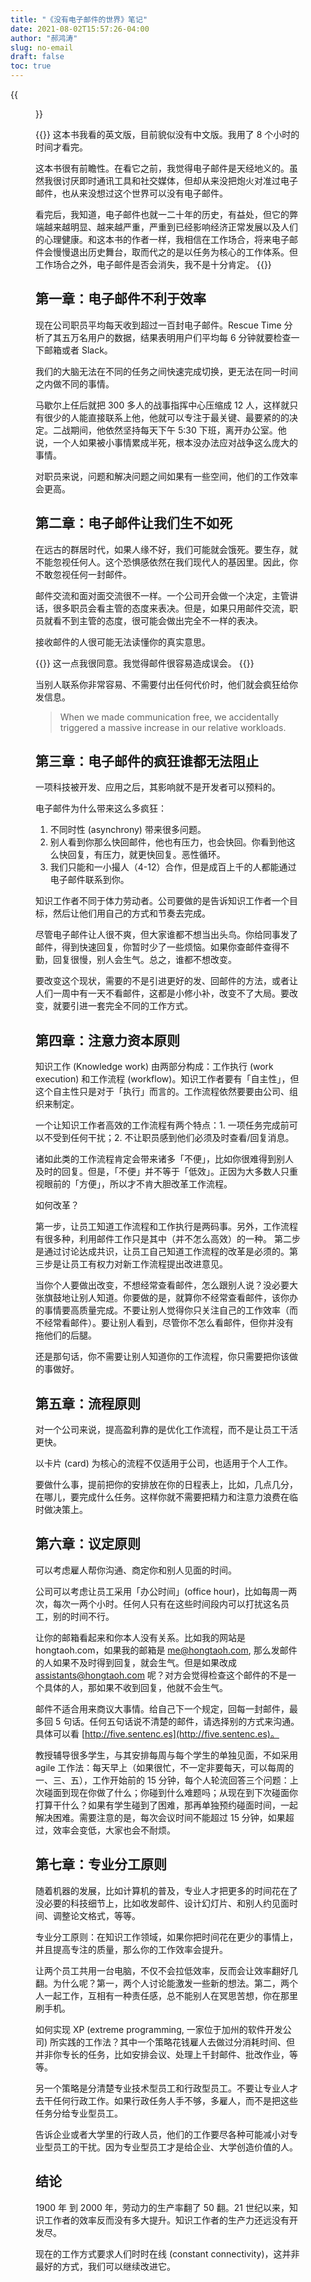 ```yaml
---
title: "《没有电子邮件的世界》笔记"
date: 2021-08-02T15:57:26-04:00
author: "郝鸿涛"
slug: no-email
draft: false
toc: true
---
```

{{<figure src="/media/cnblog/no-email.png" caption="《没有电子邮件的世界》电子书英文版封面">}}

{{<block class="tip">}}
这本书我看的英文版，目前貌似没有中文版。我用了 8 个小时的时间才看完。

这本书很有前瞻性。在看它之前，我觉得电子邮件是天经地义的。虽然我很讨厌即时通讯工具和社交媒体，但却从来没把炮火对准过电子邮件，也从来没想过这个世界可以没有电子邮件。

看完后，我知道，电子邮件也就一二十年的历史，有益处，但它的弊端越来越明显、越来越严重，严重到已经影响经济正常发展以及人们的心理健康。和这本书的作者一样，我相信在工作场合，将来电子邮件会慢慢退出历史舞台，取而代之的是以任务为核心的工作体系。但工作场合之外，电子邮件是否会消失，我不是十分肯定。
{{<end>}}

## 第一章：电子邮件不利于效率

现在公司职员平均每天收到超过一百封电子邮件。Rescue Time 分析了其五万名用户的数据，结果表明用户们平均每 6 分钟就要检查一下邮箱或者 Slack。

我们的大脑无法在不同的任务之间快速完成切换，更无法在同一时间之内做不同的事情。

马歇尔上任后就把 300 多人的战事指挥中心压缩成 12 人，这样就只有很少的人能直接联系上他，他就可以专注于最关键、最要紧的的决定。二战期间，他依然坚持每天下午 5:30 下班，离开办公室。他说，一个人如果被小事情累成半死，根本没办法应对战争这么庞大的事情。

对职员来说，问题和解决问题之间如果有一些空间，他们的工作效率会更高。

## 第二章：电子邮件让我们生不如死

在远古的群居时代，如果人缘不好，我们可能就会饿死。要生存，就不能忽视任何人。这个恐惧感依然在我们现代人的基因里。因此，你不敢忽视任何一封邮件。

邮件交流和面对面交流很不一样。一个公司开会做一个决定，主管讲话，很多职员会看主管的态度来表决。但是，如果只用邮件交流，职员就看不到主管的态度，很可能会做出完全不一样的表决。

接收邮件的人很可能无法读懂你的真实意思。

{{<block class="tip">}}
这一点我很同意。我觉得邮件很容易造成误会。
{{<end>}}

当别人联系你非常容易、不需要付出任何代价时，他们就会疯狂给你发信息。

>When we made communication free, we accidentally triggered a massive increase in our relative workloads. 

## 第三章：电子邮件的疯狂谁都无法阻止

一项科技被开发、应用之后，其影响就不是开发者可以预料的。

电子邮件为什么带来这么多疯狂：

  1. 不同时性 (asynchrony) 带来很多问题。
  2. 别人看到你那么快回邮件，他也有压力，也会快回。你看到他这么快回复，有压力，就更快回复。恶性循环。
  3. 我们只能和一小撮人（4-12）合作，但是成百上千的人都能通过电子邮件联系到你。

知识工作者不同于体力劳动者。公司要做的是告诉知识工作者一个目标，然后让他们用自己的方式和节奏去完成。

尽管电子邮件让人很不爽，但大家谁都不想当出头鸟。你给同事发了邮件，得到快速回复，你暂时少了一些烦恼。如果你查邮件查得不勤，回复很慢，别人会生气。总之，谁都不想改变。

要改变这个现状，需要的不是引进更好的发、回邮件的方法，或者让人们一周中有一天不看邮件，这都是小修小补，改变不了大局。要改变，就要引进一套完全不同的工作方式。

## 第四章：注意力资本原则

知识工作 (Knowledge work) 由两部分构成：工作执行 (work execution) 和工作流程 (workflow)。知识工作者要有「自主性」，但这个自主性只是对于「执行」而言的。工作流程依然要要由公司、组织来制定。

一个让知识工作者高效的工作流程有两个特点：1. 一项任务完成前可以不受到任何干扰；2. 不让职员感到他们必须及时查看/回复消息。

诸如此类的工作流程肯定会带来诸多「不便」，比如你很难得到别人及时的回复。但是，「不便」并不等于「低效」。正因为大多数人只重视眼前的「方便」，所以才不肯大胆改革工作流程。

如何改革？

第一步，让员工知道工作流程和工作执行是两码事。另外，工作流程有很多种，利用邮件工作只是其中（并不怎么高效）的一种。 第二步是通过讨论达成共识，让员工自己知道工作流程的改革是必须的。第三步是让员工有权力对新工作流程提出改进意见。

当你个人要做出改变，不想经常查看邮件，怎么跟别人说？没必要大张旗鼓地让别人知道。你要做的是，就算你不经常查看邮件，该你办的事情要高质量完成。不要让别人觉得你只关注自己的工作效率（而不经常看邮件）。要让别人看到，尽管你不怎么看邮件，但你并没有拖他们的后腿。

还是那句话，你不需要让别人知道你的工作流程，你只需要把你该做的事做好。

## 第五章：流程原则

对一个公司来说，提高盈利靠的是优化工作流程，而不是让员工干活更快。

以卡片 (card) 为核心的流程不仅适用于公司，也适用于个人工作。

要做什么事，提前把你的安排放在你的日程表上，比如，几点几分，在哪儿，要完成什么任务。这样你就不需要把精力和注意力浪费在临时做决策上。

## 第六章：议定原则

可以考虑雇人帮你沟通、商定你和别人见面的时间。

公司可以考虑让员工采用「办公时间」(office hour)，比如每周一两次，每次一两个小时。任何人只有在这些时间段内可以打扰这名员工，别的时间不行。

让你的邮箱看起来和你本人没有关系。比如我的网站是 hongtaoh.com，如果我的邮箱是 me@hongtaoh.com, 那么发邮件的人如果不及时得到回复，就会生气。但是如果改成 assistants@hongtaoh.com 呢？对方会觉得检查这个邮件的不是一个具体的人，那如果不收到回复，他就不会生气。

邮件不适合用来商议大事情。给自己下一个规定，回每一封邮件，最多回 5 句话。任何五句话说不清楚的邮件，请选择别的方式来沟通。具体可以看 [http://five.sentenc.es](http://five.sentenc.es)。

教授辅导很多学生，与其安排每周与每个学生的单独见面，不如采用 agile 工作法：每天早上（如果很忙，不一定非要每天，可以每周的一、三、五），工作开始前的 15 分钟，每个人轮流回答三个问题：上次碰面到现在你做了什么；你碰到什么难题吗；从现在到下次碰面你打算干什么？如果有学生碰到了困难，那再单独预约碰面时间，一起解决困难。需要注意的是，每次会议时间不能超过 15 分钟，如果超过，效率会变低，大家也会不耐烦。

## 第七章：专业分工原则

随着机器的发展，比如计算机的普及，专业人才把更多的时间花在了没必要的科技细节上，比如收发邮件、设计幻灯片、和别人约见面时间、调整论文格式，等等。

专业分工原则：在知识工作领域，如果你把时间花在更少的事情上，并且提高专注的质量，那么你的工作效率会提升。

让两个员工共用一台电脑，不仅不会拉低效率，反而会让效率翻好几翻。为什么呢？第一，两个人讨论能激发一些新的想法。第二，两个人一起工作，互相有一种责任感，总不能别人在冥思苦想，你在那里刷手机。

如何实现 XP (extreme programming, 一家位于加州的软件开发公司) 所实践的工作法？其中一个策略花钱雇人去做过分消耗时间、但并非你专长的任务，比如安排会议、处理上千封邮件、批改作业，等等。

另一个策略是分清楚专业技术型员工和行政型员工。不要让专业人才去干任何行政工作。如果行政任务人手不够，多雇人，而不是把这些任务分给专业型员工。

告诉企业或者大学里的行政人员，他们的工作要尽各种可能减小对专业型员工的干扰。因为专业型员工才是给企业、大学创造价值的人。

## 结论

1900 年 到 2000 年，劳动力的生产率翻了 50 翻。21 世纪以来，知识工作者的效率反而没有多大提升。知识工作者的生产力还远没有开发尽。

现在的工作方式要求人们时时在线 (constant connectivity)，这并非最好的方式，我们可以继续改进它。